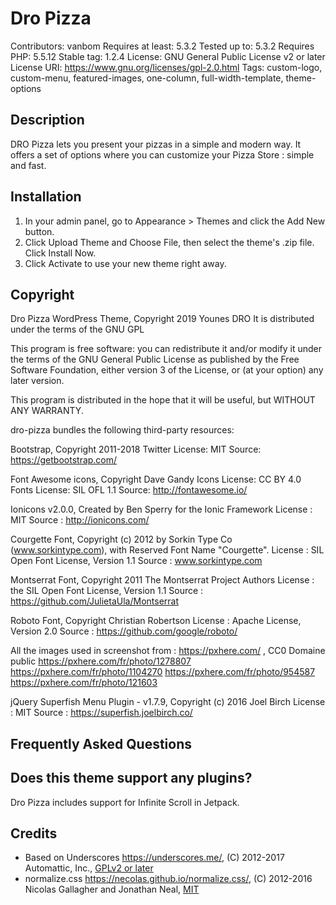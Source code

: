 
# Dro Pizza
Contributors: vanbom
Requires at least: 5.3.2
Tested up to: 5.3.2
Requires PHP: 5.5.12
Stable tag: 1.2.4
License: GNU General Public License v2 or later
License URI: https://www.gnu.org/licenses/gpl-2.0.html
Tags:  custom-logo, custom-menu, featured-images, one-column, full-width-template, theme-options

## Description 

DRO Pizza lets you present your pizzas in a simple and modern way. It offers a set of options where you can customize your Pizza Store : simple and fast.

## Installation

1. In your admin panel, go to Appearance > Themes and click the Add New button.
2. Click Upload Theme and Choose File, then select the theme's .zip file. Click Install Now.
3. Click Activate to use your new theme right away.

## Copyright 

Dro Pizza  WordPress Theme, Copyright 2019 Younes DRO
It is distributed under the terms of the GNU GPL

This program is free software: you can redistribute it and/or modify
it under the terms of the GNU General Public License as published by
the Free Software Foundation, either version 3 of the License, or
(at your option) any later version.

This program is distributed in the hope that it will be useful, but WITHOUT ANY WARRANTY.

dro-pizza bundles the following third-party resources:

Bootstrap, Copyright 2011-2018 Twitter
License: MIT
Source: https://getbootstrap.com/

Font Awesome icons, Copyright Dave Gandy
Icons License: CC BY 4.0 
Fonts License: SIL OFL 1.1 
Source: http://fontawesome.io/

Ionicons v2.0.0,  Created by Ben Sperry for the Ionic Framework
License : MIT
Source  :  http://ionicons.com/

Courgette Font, Copyright (c) 2012 by Sorkin Type Co (www.sorkintype.com), with Reserved Font Name "Courgette".
License : SIL Open Font License, Version 1.1
Source : www.sorkintype.com

Montserrat Font, Copyright 2011 The Montserrat Project Authors
License : the SIL Open Font License, Version 1.1
Source : https://github.com/JulietaUla/Montserrat

Roboto Font, Copyright Christian Robertson
License :  Apache License, Version 2.0
Source :  https://github.com/google/roboto/

All the images used in screenshot  from : https://pxhere.com/ ,  CC0 Domaine public
https://pxhere.com/fr/photo/1278807
https://pxhere.com/fr/photo/1104270
https://pxhere.com/fr/photo/954587
https://pxhere.com/fr/photo/121603


jQuery Superfish Menu Plugin - v1.7.9, Copyright (c) 2016 Joel Birch
License : MIT
Source  : https://superfish.joelbirch.co/

## Frequently Asked Questions

## Does this theme support any plugins?

Dro Pizza includes support for Infinite Scroll in Jetpack.

## Credits 

* Based on Underscores https://underscores.me/, (C) 2012-2017 Automattic, Inc., [GPLv2 or later](https://www.gnu.org/licenses/gpl-2.0.html)
* normalize.css https://necolas.github.io/normalize.css/, (C) 2012-2016 Nicolas Gallagher and Jonathan Neal, [MIT](https://opensource.org/licenses/MIT)
